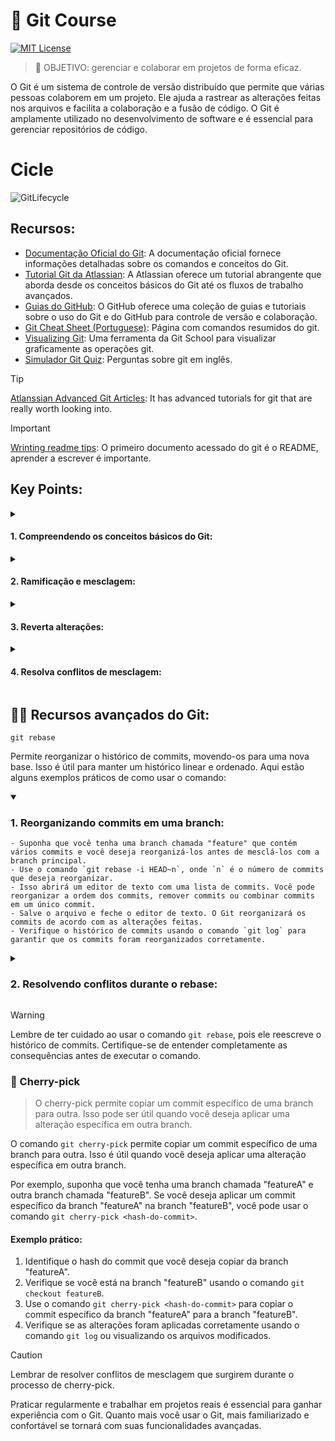 # :dart: Git Course
[![MIT License](https://img.shields.io/badge/License-MIT-green.svg)](https://choosealicense.com/licenses/mit/)

> :triangular_flag_on_post: OBJETIVO: gerenciar e colaborar em projetos de forma eficaz.

O Git é um sistema de controle de versão distribuído que permite que várias pessoas colaborem em um projeto. Ele ajuda a rastrear as alterações feitas nos arquivos e facilita a colaboração e a fusão de código. O Git é amplamente utilizado no desenvolvimento de software e é essencial para gerenciar repositórios de código.

# Cicle
![GitLifecycle](https://user-images.githubusercontent.com/6115449/72635747-4f54cd00-393c-11ea-8067-a522695226df.png)

## Recursos:

- [Documentação Oficial do Git](https://git-scm.com/doc): A documentação oficial fornece informações detalhadas sobre os comandos e conceitos do Git.
- [Tutorial Git da Atlassian](https://www.atlassian.com/git/tutorials): A Atlassian oferece um tutorial abrangente que aborda desde os conceitos básicos do Git até os fluxos de trabalho avançados.
- [Guias do GitHub](https://guides.github.com/): O GitHub oferece uma coleção de guias e tutoriais sobre o uso do Git e do GitHub para controle de versão e colaboração.
- [Git Cheat Sheet (Portuguese)](https://training.github.com/downloads/pt_BR/github-git-cheat-sheet.pdf): Página com comandos resumidos do git.
- [Visualizing Git](https://git-school.github.io/visualizing-git/#free-remote): Uma ferramenta da Git School para visualizar graficamente as operações git.
- [Simulador Git Quiz](https://linkedin-faq.github.io/skill-assessments-quizzes/quiz/git?question=3): Perguntas sobre git em inglês.

> [!TIP]
> [Atlanssian Advanced Git Articles](https://www.atlassian.com/git/tutorials/advanced-overview): It has advanced tutorials for git that are really worth looking into.

>[!IMPORTANT]
> [Wrinting readme tips](https://docs.github.com/en/get-started/writing-on-github): O primeiro documento acessado do git é o README, aprender a escrever é importante.

## Key Points:
<details>
<summary>
    
#### 1. Compreendendo os conceitos básicos do Git:
</summary>

    - Repositórios: Um repositório Git é onde seus arquivos e histórico de alterações são armazenados.
        Você pode criar um novo repositório ou clonar um existente.
    - Commits: Um commit é uma alteração feita em seus arquivos.
        Cada commit possui uma mensagem descritiva e um identificador único.
    - Branches: Uma branch é uma ramificação do seu código principal.
        Ela permite que você trabalhe em diferentes funcionalidades ou correções de bugs de forma isolada.
    - Merges: O merge é o processo de combinar as alterações de uma branch com outra,
        integrando-as ao código principal.
</details>

<details>
    <summary>
        
#### 2. Ramificação e mesclagem:
</summary>
    
    - Criar uma nova branch: Use o comando `git branch nome-da-branch`
        para criar uma nova branch.
    - Alternar entre branches: Use o comando `git checkout nome-da-branch`
        para alternar entre branches.
    - Mesclar alterações de uma branch para outra: Use o comando `git merge nome-da-outra-branch`
        para mesclar as alterações de uma branch para outra.
</details>


<details>
    <summary>
    
#### 3. Reverta alterações:
</summary>

    - Desfazer um commit: Use o comando `git revert hash-do-commit`
        para desfazer um commit específico, criando um novo commit que desfaz as alterações.
    - Desfazer uma série de commits: Use o comando `git revert hash-ultimo-commit..hash-primeiro-commit`
        para desfazer uma série de commits, criando novos commits que desfazem as alterações.
</details>

<details>
    <summary>
        
#### 4. Resolva conflitos de mesclagem:
</summary>

    - Identifique conflitos: Durante o processo de mesclagem, o Git pode detectar conflitos em arquivos
        que foram modificados em ambas as branches. Esses conflitos precisam ser resolvidos manualmente.
    - Resolva conflitos manualmente: Abra os arquivos com conflitos e edite-os para resolver as diferenças.
        Depois de resolver, adicione os arquivos modificados usando o comando `git add` e faça um commit.
</details>

## :mage_man: Recursos avançados do Git:
  ```code
  git rebase
  ```
Permite reorganizar o histórico de commits, movendo-os para uma nova base. Isso é útil para manter um histórico linear e ordenado. Aqui estão alguns exemplos práticos de como usar o comando:
<details open>
    <summary>

### 1. Reorganizando commits em uma branch:
</summary>

````
- Suponha que você tenha uma branch chamada "feature" que contém vários commits e você deseja reorganizá-los antes de mesclá-los com a branch principal.
- Use o comando `git rebase -i HEAD~n`, onde `n` é o número de commits que deseja reorganizar.
- Isso abrirá um editor de texto com uma lista de commits. Você pode reorganizar a ordem dos commits, remover commits ou combinar commits em um único commit.
- Salve o arquivo e feche o editor de texto. O Git reorganizará os commits de acordo com as alterações feitas.
- Verifique o histórico de commits usando o comando `git log` para garantir que os commits foram reorganizados corretamente.
````
</details>
<details>
    <summary>
        
### 2. Resolvendo conflitos durante o rebase:
</summary>

```
- Durante o processo de rebase, você pode encontrar conflitos quando o Git tenta aplicar os commits em uma nova base.
- O Git irá pausar o rebasing e indicar os arquivos com conflitos.
- Abra cada arquivo com conflito, resolva as diferenças manualmente e salve as alterações.
- Use o comando `git add` para marcar os arquivos como resolvidos.
- Continue o rebase usando o comando `git rebase --continue`.
- Se houver mais conflitos, repita o processo até que todos os conflitos sejam resolvidos.
```
</details>

>[!WARNING]
> Lembre de ter cuidado ao usar o comando `git rebase`, pois ele reescreve o histórico de commits. Certifique-se de entender completamente as consequências antes de executar o comando.

### :cherries: Cherry-pick
> O cherry-pick permite copiar um commit específico de uma branch para outra. Isso pode ser útil quando você deseja aplicar uma alteração específica em outra branch.

O comando `git cherry-pick` permite copiar um commit específico de uma branch para outra. Isso é útil quando você deseja aplicar uma alteração específica em outra branch.

Por exemplo, suponha que você tenha uma branch chamada "featureA" e outra branch chamada "featureB". Se você deseja aplicar um commit específico da branch "featureA" na branch "featureB", você pode usar o comando `git cherry-pick <hash-do-commit>`.

#### Exemplo prático:

1. Identifique o hash do commit que você deseja copiar da branch "featureA".
2. Verifique se você está na branch "featureB" usando o comando `git checkout featureB`.
3. Use o comando `git cherry-pick <hash-do-commit>` para copiar o commit específico da branch "featureA" para a branch "featureB".
4. Verifique se as alterações foram aplicadas corretamente usando o comando `git log` ou visualizando os arquivos modificados.

>[!CAUTION]
> Lembrar de resolver conflitos de mesclagem que surgirem durante o processo de cherry-pick.
    

Praticar regularmente e trabalhar em projetos reais é essencial para ganhar experiência com o Git. Quanto mais você usar o Git, mais familiarizado e confortável se tornará com suas funcionalidades avançadas.
